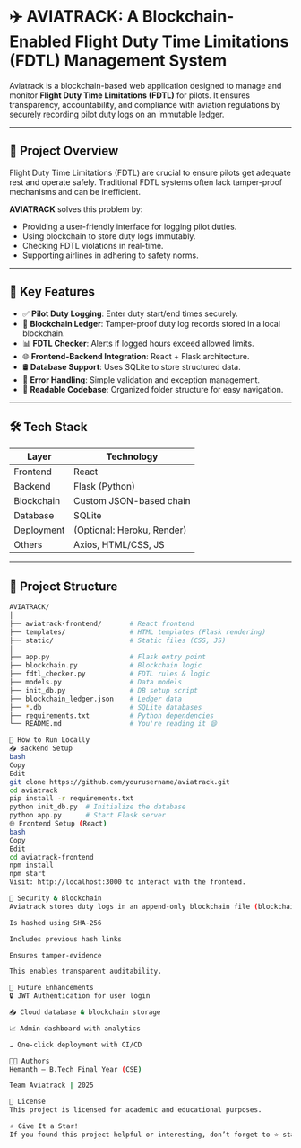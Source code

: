 # ✈️ AVIATRACK: A Blockchain-Enabled Flight Duty Time Limitations (FDTL) Management System

Aviatrack is a blockchain-based web application designed to manage and monitor **Flight Duty Time Limitations (FDTL)** for pilots. It ensures transparency, accountability, and compliance with aviation regulations by securely recording pilot duty logs on an immutable ledger.

---

## 🚀 Project Overview

Flight Duty Time Limitations (FDTL) are crucial to ensure pilots get adequate rest and operate safely. Traditional FDTL systems often lack tamper-proof mechanisms and can be inefficient.

**AVIATRACK** solves this problem by:
- Providing a user-friendly interface for logging pilot duties.
- Using blockchain to store duty logs immutably.
- Checking FDTL violations in real-time.
- Supporting airlines in adhering to safety norms.

---

## 🧠 Key Features

- ✅ **Pilot Duty Logging**: Enter duty start/end times securely.
- 🔐 **Blockchain Ledger**: Tamper-proof duty log records stored in a local blockchain.
- 📊 **FDTL Checker**: Alerts if logged hours exceed allowed limits.
- 🌐 **Frontend-Backend Integration**: React + Flask architecture.
- 🛢️ **Database Support**: Uses SQLite to store structured data.
- 🧪 **Error Handling**: Simple validation and exception management.
- 📜 **Readable Codebase**: Organized folder structure for easy navigation.

---

## 🛠️ Tech Stack

| Layer         | Technology              |
|---------------|--------------------------|
| Frontend      | React                    |
| Backend       | Flask (Python)           |
| Blockchain    | Custom JSON-based chain  |
| Database      | SQLite                   |
| Deployment    | (Optional: Heroku, Render) |
| Others        | Axios, HTML/CSS, JS      |

---

## 📂 Project Structure

```bash
AVIATRACK/
│
├── aviatrack-frontend/       # React frontend
├── templates/                # HTML templates (Flask rendering)
├── static/                   # Static files (CSS, JS)
│
├── app.py                    # Flask entry point
├── blockchain.py             # Blockchain logic
├── fdtl_checker.py           # FDTL rules & logic
├── models.py                 # Data models
├── init_db.py                # DB setup script
├── blockchain_ledger.json    # Ledger data
├── *.db                      # SQLite databases
├── requirements.txt          # Python dependencies
└── README.md                 # You're reading it 😄

🧪 How to Run Locally
📥 Backend Setup
bash
Copy
Edit
git clone https://github.com/yourusername/aviatrack.git
cd aviatrack
pip install -r requirements.txt
python init_db.py  # Initialize the database
python app.py      # Start Flask server
🌐 Frontend Setup (React)
bash
Copy
Edit
cd aviatrack-frontend
npm install
npm start
Visit: http://localhost:3000 to interact with the frontend.

🔐 Security & Blockchain
Aviatrack stores duty logs in an append-only blockchain file (blockchain_ledger.json). Each record:

Is hashed using SHA-256

Includes previous hash links

Ensures tamper-evidence

This enables transparent auditability.

💬 Future Enhancements
🔒 JWT Authentication for user login

📤 Cloud database & blockchain storage

📈 Admin dashboard with analytics

☁️ One-click deployment with CI/CD

👨‍💻 Authors
Hemanth — B.Tech Final Year (CSE)

Team Aviatrack | 2025

📃 License
This project is licensed for academic and educational purposes.

⭐ Give It a Star!
If you found this project helpful or interesting, don’t forget to ⭐ star the repo and share it with your network!